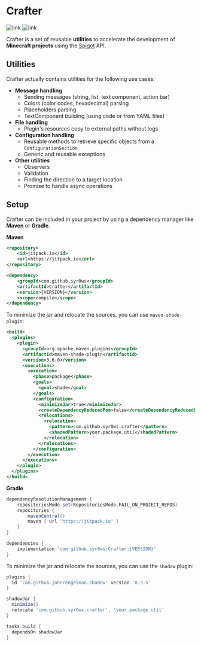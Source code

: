 # Crafter

![link](https://img.shields.io/badge/API-Spigot-blue) ![link](https://img.shields.io/badge/Version-1.17+-yellow)

Crafter is a set of reusable **utilities** to accelerate the development of **Minecraft projects** using the [Spigot](https://hub.spigotmc.org/javadocs/spigot/) API.

## Utilities

Crafter actually contains utilities for the following use cases:
- **Message handling**
  - Sending messages (string, list, text component, action bar)
  - Colors (color codes, hexadecimal) parsing
  - Placeholders parsing
  - TextComponent building (using code or from YAML files)
- **File handling**
  - Plugin's resources copy to external paths without logs
- **Configuration handling**
  - Reusable methods to retrieve specific objects from a `ConfigurationSection`
  - Generic and reusable exceptions
- **Other utilities**
  - Observers
  - Validation
  - Finding the direction to a target location
  - Promise to handle async operations

## Setup

Crafter can be included in your project by using a dependency manager like **Maven** or **Gradle**.

**Maven**
```xml
<repository>
    <id>jitpack.io</id>
    <url>https://jitpack.io</url>
</repository>

<dependency>
    <groupId>com.github.syr0ws</groupId>
    <artifactId>Crafter</artifactId>
    <version>{VERSION}</version>
    <scope>compile</scope>
</dependency>
```

To minimize the jar and relocate the sources, you can use `maven-shade-plugin`:
```xml
<build>
  <plugins>
    <plugin>
      <groupId>org.apache.maven.plugins</groupId>
      <artifactId>maven-shade-plugin</artifactId>
      <version>3.6.0</version>
      <executions>
        <execution>
          <phase>package</phase>
          <goals>
            <goal>shade</goal>
          </goals>
          <configuration>
            <minimizeJar>true</minimizeJar>
            <createDependencyReducedPom>false</createDependencyReducedPom>
            <relocations>
              <relocation>
                <pattern>com.github.syr0ws.crafter</pattern>
                <shadedPattern>your.package.util</shadedPattern>
              </relocation>
            </relocations>
          </configuration>
        </execution>
      </executions>
    </plugin>
  </plugins>
</build>
```

**Gradle**
```groovy
dependencyResolutionManagement {
    repositoriesMode.set(RepositoriesMode.FAIL_ON_PROJECT_REPOS)
    repositories {
        mavenCentral()
        maven { url 'https://jitpack.io' }
    }
}

dependencies {
    implementation 'com.github.syr0ws:Crafter:{VERSION}'
}
```
To minimize the jar and relocate the sources, you can use the `shadow` plugin:
```groovy
plugins {
  id 'com.github.johnrengelman.shadow' version '8.3.5'
}

shadowJar {
  minimize()
  relocate 'com.github.syr0ws.crafter', 'your.package.util'
}

tasks.build {
  dependsOn shadowJar
}
```
